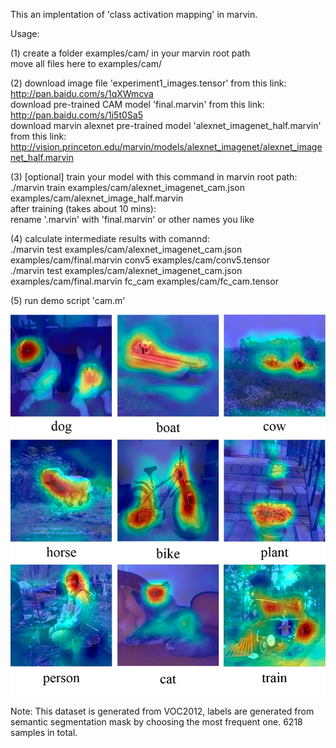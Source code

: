 This an implentation of 'class activation mapping' in marvin.   
   
Usage:   
   
(1) create a folder examples/cam/ in your marvin root path   
    move all files here to examples/cam/   
   
(2) download image file 'experiment1_images.tensor' from this link:   
	http://pan.baidu.com/s/1qXWmcva      
    download pre-trained CAM model 'final.marvin' from this link:   
    http://pan.baidu.com/s/1i5t0Sa5    
    download marvin alexnet pre-trained model 'alexnet_imagenet_half.marvin' from this link:   
	http://vision.princeton.edu/marvin/models/alexnet_imagenet/alexnet_imagenet_half.marvin   
   
(3) [optional] train your model with this command in marvin root path:   
	./marvin train examples/cam/alexnet_imagenet_cam.json examples/cam/alexnet_image_half.marvin   
	after training (takes about 10 mins):   
	rename '.marvin' with 'final.marvin' or other names you like   
   
(4) calculate intermediate results with comannd:   
	./marvin test examples/cam/alexnet_imagenet_cam.json examples/cam/final.marvin conv5 examples/cam/conv5.tensor   
	./marvin test examples/cam/alexnet_imagenet_cam.json examples/cam/final.marvin fc_cam examples/cam/fc_cam.tensor   
   
(5) run demo script 'cam.m'   
   
![image](cam_results.jpg)

Note: This dataset is generated from VOC2012, labels are generated from semantic segmentation mask by choosing the most frequent one. 6218 samples in total.
